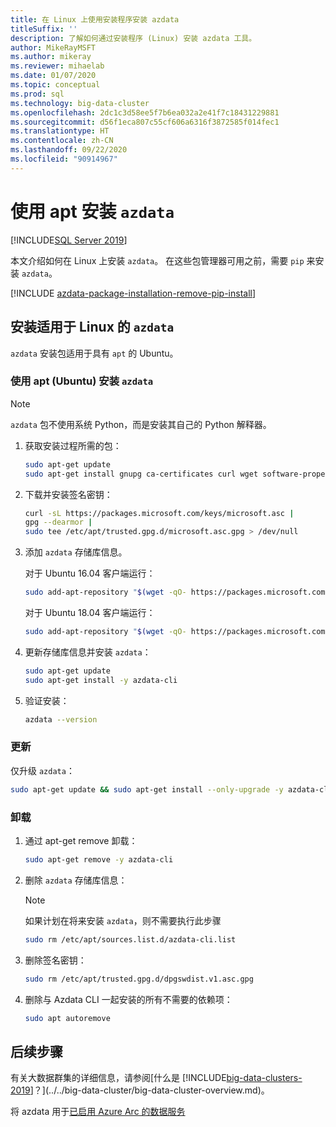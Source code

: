 ```yaml
---
title: 在 Linux 上使用安装程序安装 azdata
titleSuffix: ''
description: 了解如何通过安装程序 (Linux) 安装 azdata 工具。
author: MikeRayMSFT
ms.author: mikeray
ms.reviewer: mihaelab
ms.date: 01/07/2020
ms.topic: conceptual
ms.prod: sql
ms.technology: big-data-cluster
ms.openlocfilehash: 2dc1c3d58ee5f7b6ea032a2e41f7c18431229881
ms.sourcegitcommit: d56f1eca807c55cf606a6316f3872585f014fec1
ms.translationtype: HT
ms.contentlocale: zh-CN
ms.lasthandoff: 09/22/2020
ms.locfileid: "90914967"
---
```

# <a name="install-azdata-with-apt"></a>使用 apt 安装 `azdata`

[!INCLUDE[SQL Server 2019](../../includes/applies-to-version/azdata.md)]

本文介绍如何在 Linux 上安装 `azdata`。 在这些包管理器可用之前，需要 `pip` 来安装 `azdata`。

[!INCLUDE [azdata-package-installation-remove-pip-install](../../includes/azdata-package-installation-remove-pip-install.md)]

## <a name="install-azdata-for-linux"></a><a id="linux"></a>安装适用于 Linux 的 `azdata`

`azdata` 安装包适用于具有 `apt` 的 Ubuntu。

### <a name="install-azdata-with-apt-ubuntu"></a><a id="azdata-apt"></a>使用 apt (Ubuntu) 安装 `azdata`

>[!NOTE]
>`azdata` 包不使用系统 Python，而是安装其自己的 Python 解释器。

1. 获取安装过程所需的包：

    ```bash
    sudo apt-get update
    sudo apt-get install gnupg ca-certificates curl wget software-properties-common apt-transport-https lsb-release -y
    ```

2. 下载并安装签名密钥：

    ```bash
    curl -sL https://packages.microsoft.com/keys/microsoft.asc |
    gpg --dearmor |
    sudo tee /etc/apt/trusted.gpg.d/microsoft.asc.gpg > /dev/null
    ```

3. 添加 `azdata` 存储库信息。

   对于 Ubuntu 16.04 客户端运行：
    ```bash
    sudo add-apt-repository "$(wget -qO- https://packages.microsoft.com/config/ubuntu/16.04/prod.list)"
    ```

   对于 Ubuntu 18.04 客户端运行：
    ```bash
    sudo add-apt-repository "$(wget -qO- https://packages.microsoft.com/config/ubuntu/18.04/prod.list)"
    ```

4. 更新存储库信息并安装 `azdata`：

    ```bash
    sudo apt-get update
    sudo apt-get install -y azdata-cli
    ```

5. 验证安装：

    ```bash
    azdata --version
    ```

### <a name="update"></a>更新

仅升级 `azdata`：

```bash
sudo apt-get update && sudo apt-get install --only-upgrade -y azdata-cli
```

### <a name="uninstall"></a>卸载

1. 通过 apt-get remove 卸载：

    ```bash
    sudo apt-get remove -y azdata-cli
    ```

2. 删除 `azdata` 存储库信息：

    >[!NOTE]
    >如果计划在将来安装 `azdata`，则不需要执行此步骤

    ```bash
    sudo rm /etc/apt/sources.list.d/azdata-cli.list
    ```

3. 删除签名密钥：

    ```bash
    sudo rm /etc/apt/trusted.gpg.d/dpgswdist.v1.asc.gpg
    ```

4. 删除与 Azdata CLI 一起安装的所有不需要的依赖项：

    ```bash
    sudo apt autoremove
    ```

## <a name="next-steps"></a>后续步骤

有关大数据群集的详细信息，请参阅[什么是 [!INCLUDE[big-data-clusters-2019](../../includes/ssbigdataclusters-ver15.md)]？](../../big-data-cluster/big-data-cluster-overview.md)。

将 azdata 用于[已启用 Azure Arc 的数据服务](/azure/azure-arc/data/)